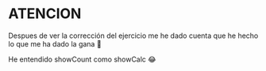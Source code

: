 # ATENCION
Despues de ver la corrección del ejercicio me he dado cuenta que he hecho lo que me ha dado la gana 🤣

He entendido showCount como showCalc 😂
